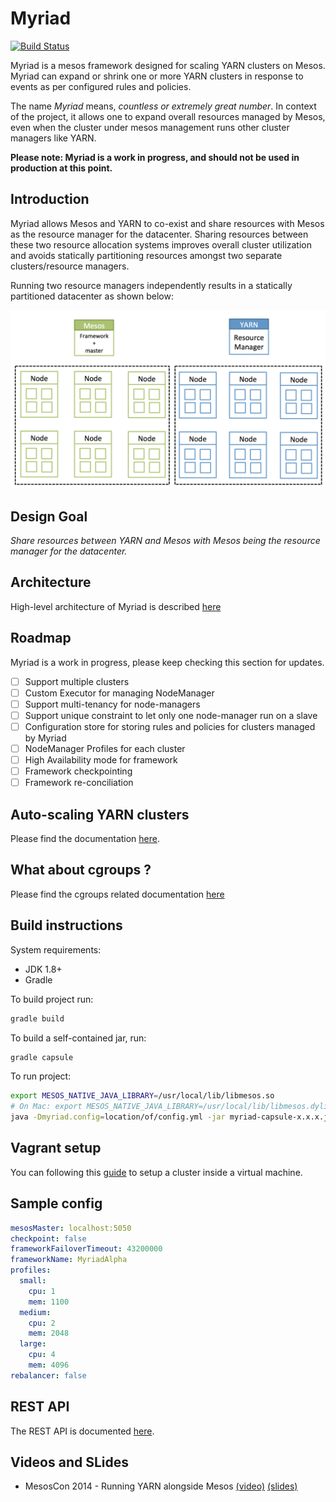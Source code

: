 # Myriad

[![Build Status](https://travis-ci.org/mesos/myriad.svg)](https://travis-ci.org/mesos/myriad)

Myriad is a mesos framework designed for scaling YARN clusters on Mesos. Myriad can expand or shrink one or more YARN clusters in response to events as per configured rules and policies.

The name _Myriad_ means, _countless or extremely great number_. In context of the project, it allows one to expand overall resources managed by Mesos, even when the cluster under mesos management runs other cluster managers like YARN.

**Please note: Myriad is a work in progress, and should not be used in production at this point.**

## Introduction

Myriad allows Mesos and YARN to co-exist and share resources with Mesos as the resource manager for the datacenter. Sharing resources between these two resource allocation systems improves overall cluster utilization and avoids statically partitioning resources amongst two separate clusters/resource managers.

Running two resource managers independently results in a statically partitioned datacenter as shown below:

![Static Partition](docs/images/static-partition.png)

## Design Goal

_Share resources between YARN and Mesos with Mesos being the resource manager for the datacenter._

## Architecture

High-level architecture of Myriad is described [here](docs/architecture.md)

## Roadmap
Myriad is a work in progress, please keep checking this section for updates.

- [ ] Support multiple clusters
- [ ] Custom Executor for managing NodeManager
- [ ] Support multi-tenancy for node-managers
- [ ] Support unique constraint to let only one node-manager run on a slave
- [ ] Configuration store for storing rules and policies for clusters managed by Myriad
- [ ] NodeManager Profiles for each cluster
- [ ] High Availability mode for framework
- [ ] Framework checkpointing
- [ ] Framework re-conciliation

## Auto-scaling YARN clusters
Please find the documentation [here](docs/control-plane-algorithm.md).

## What about cgroups ?
Please find the cgroups related documentation [here](docs/cgroups.md)

## Build instructions
System requirements:
* JDK 1.8+
* Gradle

To build project run:
```bash
gradle build
```

To build a self-contained jar, run:
```bash
gradle capsule
```

To run project:
```bash
export MESOS_NATIVE_JAVA_LIBRARY=/usr/local/lib/libmesos.so
# On Mac: export MESOS_NATIVE_JAVA_LIBRARY=/usr/local/lib/libmesos.dylib
java -Dmyriad.config=location/of/config.yml -jar myriad-capsule-x.x.x.jar
```

## Vagrant setup

You can following this [guide](docs/vagrant.md) to setup a cluster inside a virtual machine.

## Sample config

```yaml
mesosMaster: localhost:5050
checkpoint: false
frameworkFailoverTimeout: 43200000
frameworkName: MyriadAlpha
profiles:
  small:
    cpu: 1
    mem: 1100
  medium:
    cpu: 2
    mem: 2048
  large:
    cpu: 4
    mem: 4096
rebalancer: false
```

## REST API

The REST API is documented [here](docs/API.md).

## Videos and SLides
* MesosCon 2014 - Running YARN alongside Mesos [(video)](https://www.youtube.com/watch?v=d7vZWm_xS9c) [(slides)](https://speakerdeck.com/mohit/running-yarn-alongside-mesos-mesoscon-2014)
